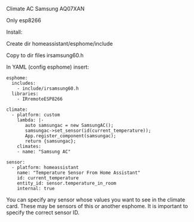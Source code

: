 Climate AC Samsung AQ07XAN

Only esp8266

Install:

Create dir homeassistant/esphome/include

Copy to dir files irsamsung60.h 

In YAML (config esphome) insert:

```
esphome:
  includes: 
    - include/irsamsung60.h
  libraries:
    - IRremoteESP8266

climate:
  - platform: custom
    lambda: |-
       auto samsungac = new SamsungAC();
       samsungac->set_sensor(id(current_temperature));
       App.register_component(samsungac);
       return {samsungac};
    climates:
    - name: "Samsung AC"

sensor:
  - platform: homeassistant
    name: "Temperature Sensor From Home Assistant"
    id: current_temperature
    entity_id: sensor.temperature_in_room
    internal: true
```

You can specify any sensor whose values you want to see in the climate card. 
These may be sensors of this or another esphome.
It is important to specify the correct sensor ID.

